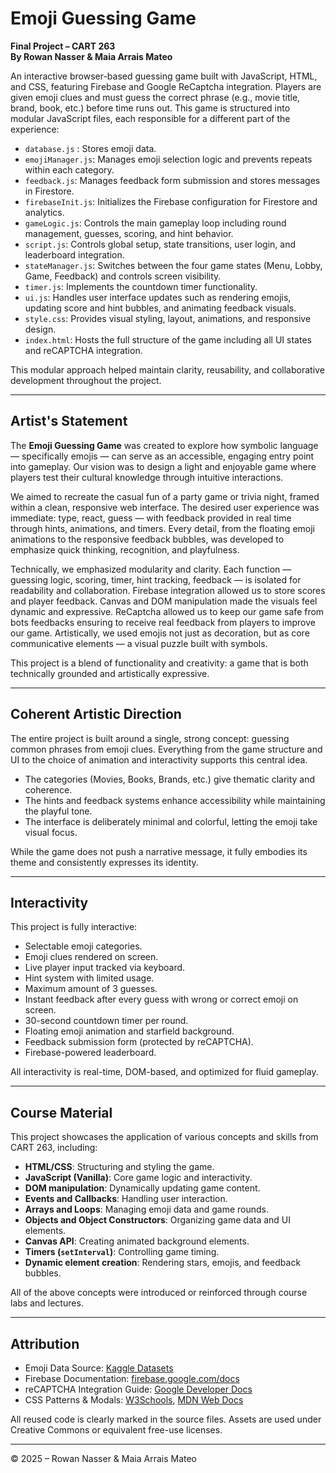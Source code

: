 # Emoji Guessing Game

**Final Project – CART 263**  
**By Rowan Nasser & Maia Arrais Mateo**

An interactive browser-based guessing game built with JavaScript, HTML, and CSS, featuring Firebase and Google ReCaptcha integration. Players are given emoji clues and must guess the correct phrase (e.g., movie title, brand, book, etc.) before time runs out. This game is structured into modular JavaScript files, each responsible for a different part of the experience:

- `database.js` : Stores emoji data.
- `emojiManager.js`: Manages emoji selection logic and prevents repeats within each category.
- `feedback.js`: Manages feedback form submission and stores messages in Firestore.
- `firebaseInit.js`: Initializes the Firebase configuration for Firestore and analytics.
- `gameLogic.js`: Controls the main gameplay loop including round management, guesses, scoring, and hint behavior.
- `script.js`: Controls global setup, state transitions, user login, and leaderboard integration.
- `stateManager.js`: Switches between the four game states (Menu, Lobby, Game, Feedback) and controls screen visibility.
- `timer.js`: Implements the countdown timer functionality.
- `ui.js`: Handles user interface updates such as rendering emojis, updating score and hint bubbles, and animating feedback visuals.
- `style.css`: Provides visual styling, layout, animations, and responsive design.
- `index.html`: Hosts the full structure of the game including all UI states and reCAPTCHA integration.

This modular approach helped maintain clarity, reusability, and collaborative development throughout the project.

---

## Artist's Statement

The **Emoji Guessing Game** was created to explore how symbolic language — specifically emojis — can serve as an accessible, engaging entry point into gameplay. Our vision was to design a light and enjoyable game where players test their cultural knowledge through intuitive interactions.

We aimed to recreate the casual fun of a party game or trivia night, framed within a clean, responsive web interface. The desired user experience was immediate: type, react, guess — with feedback provided in real time through hints, animations, and timers. Every detail, from the floating emoji animations to the responsive feedback bubbles, was developed to emphasize quick thinking, recognition, and playfulness.

Technically, we emphasized modularity and clarity. Each function — guessing logic, scoring, timer, hint tracking, feedback — is isolated for readability and collaboration. Firebase integration allowed us to store scores and player feedback. Canvas and DOM manipulation made the visuals feel dynamic and expressive. ReCaptcha allowed us to keep our game safe from bots feedbacks ensuring to receive real feedback from players to improve our game. Artistically, we used emojis not just as decoration, but as core communicative elements — a visual puzzle built with symbols.

This project is a blend of functionality and creativity: a game that is both technically grounded and artistically expressive.

---

## Coherent Artistic Direction

The entire project is built around a single, strong concept: guessing common phrases from emoji clues. Everything from the game structure and UI to the choice of animation and interactivity supports this central idea.

- The categories (Movies, Books, Brands, etc.) give thematic clarity and coherence.
- The hints and feedback systems enhance accessibility while maintaining the playful tone.
- The interface is deliberately minimal and colorful, letting the emoji take visual focus.

While the game does not push a narrative message, it fully embodies its theme and consistently expresses its identity.

---

## Interactivity

This project is fully interactive:

- Selectable emoji categories.
- Emoji clues rendered on screen.
- Live player input tracked via keyboard.
- Hint system with limited usage.
- Maximum amount of 3 guesses.
- Instant feedback after every guess with wrong or correct emoji on screen.
- 30-second countdown timer per round.
- Floating emoji animation and starfield background.
- Feedback submission form (protected by reCAPTCHA).
- Firebase-powered leaderboard.

All interactivity is real-time, DOM-based, and optimized for fluid gameplay.

---

## Course Material

This project showcases the application of various concepts and skills from CART 263, including:

- **HTML/CSS**: Structuring and styling the game.
- **JavaScript (Vanilla)**: Core game logic and interactivity.
- **DOM manipulation**: Dynamically updating game content.
- **Events and Callbacks**: Handling user interaction.
- **Arrays and Loops**: Managing emoji data and game rounds.
- **Objects and Object Constructors**: Organizing game data and UI elements.
- **Canvas API**: Creating animated background elements.
- **Timers (`setInterval`)**: Controlling game timing.
- **Dynamic element creation**: Rendering stars, emojis, and feedback bubbles.

All of the above concepts were introduced or reinforced through course labs and lectures.

---

## Attribution

- Emoji Data Source: [Kaggle Datasets](https://www.kaggle.com/datasets)
- Firebase Documentation: [firebase.google.com/docs](https://firebase.google.com/docs)
- reCAPTCHA Integration Guide: [Google Developer Docs](https://developers.google.com/recaptcha)
- CSS Patterns & Modals: [W3Schools](https://www.w3schools.com), [MDN Web Docs](https://developer.mozilla.org)

All reused code is clearly marked in the source files. Assets are used under Creative Commons or equivalent free-use licenses.

---

© 2025 – Rowan Nasser & Maia Arrais Mateo
